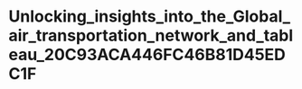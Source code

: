 # Unlocking_insights_into_the_Global_air_transportation_network_and_tableau_20C93ACA446FC46B81D45EDC1F